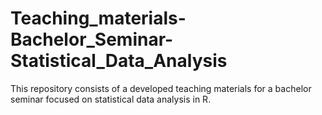 # Teaching_materials-Bachelor_Seminar-Statistical_Data_Analysis
This repository consists of a developed teaching materials for a bachelor seminar focused on statistical data analysis in R.
